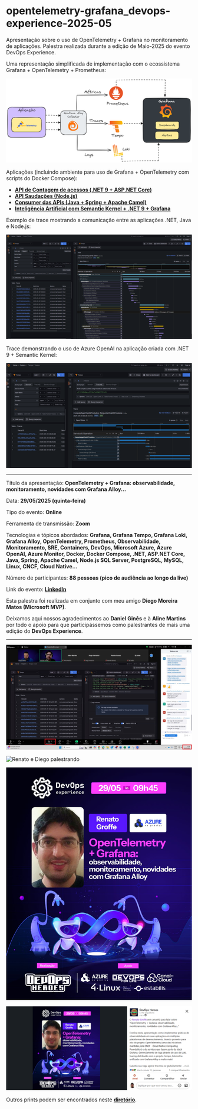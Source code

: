 # opentelemetry-grafana_devops-experience-2025-05
Apresentação sobre o uso de OpenTelemetry + Grafana no monitoramento de aplicações. Palestra realizada durante a edição de Maio-2025 do evento DevOps Experience.

Uma representação simplificada de implementação com o ecossistema Grafana + OpenTelemetry + Prometheus:

![Ecossistema Grafana + OpenTelemetry + Prometheus](docs/grafana-stack-background.png)

Aplicações (incluindo ambiente para uso de Grafana + OpenTelemetry com scripts do Docker Compose):
- [**API de Contagem de acessos (.NET 9 + ASP.NET Core)**](https://github.com/renatogroffe/aspnetcore9-otel-jaeger-postgres-mysql_apicontagem)
- [**API Saudações (Node.js)**](https://github.com/renatogroffe/nodejs-otel-jaeger_apisaudacoes)
- [**Consumer das APIs (Java + Spring + Apache Camel)**](https://github.com/renatogroffe/nodejs-otel-jaeger_apisaudacoes)
- [**Inteligência Artificial com Semantic Kernel + .NET 9 + Grafana**](https://github.com/renatogroffe/dotnet9-semantickernel-postgres-otel-grafana_consultaprodutos)

Exemplo de trace mostrando a comunicação entre as aplicações .NET, Java e Node.js:

![Trace com aplicações .NET, Java e Node.js](docs/trace-grafana-otel.png)

Trace demonstrando o uso de Azure OpenAI na aplicação criada com .NET 9 + Semantic Kernel:

![Trace de aplicação que utiliza Azure OpenAI](docs/trace-grafana-otel-openai.png)

---

Título da apresentação: **OpenTelemetry + Grafana: observabilidade, monitoramento, novidades com Grafana Alloy...**

Data: **29/05/2025 (quinta-feira)**

Tipo do evento: **Online**

Ferramenta de transmissão: **Zoom**

Tecnologias e tópicos abordados: **Grafana, Grafana Tempo, Grafana Loki, Grafana Alloy, OpenTelemetry, Prometheus, Observabilidade, Monitoramento, SRE, Containers, DevOps, Microsoft Azure, Azure OpenAI, Azure Monitor, Docker, Docker Compose, .NET, ASP.NET Core, Java, Spring, Apache Camel, Node.js SQL Server, PostgreSQL, MySQL, Linux, CNCF, Cloud Native...**

Número de participantes: **88 pessoas (pico de audiência ao longo da live)**

Link do evento: [**LinkedIn**](https://www.linkedin.com/posts/devopsheroes_o-renato-groffe-vem-amanh%C3%A3-para-falar-sobre-activity-7333601004229193730-RzD1/)

Esta palestra foi realizada em conjunto com meu amigo **Diego Moreira Matos (Microsoft MVP)**.

Deixamos aqui nossos agradecimentos ao **Daniel Ginês** e à **Aline Martins** por todo o apoio para que participássemos como palestrantes de mais uma edição do **DevOps Experience**.

---

![Audiência](img/audiencia.jpg)

![Renato e Diego palestrando](img/x.png)

![Banner](img/banner.jpg)

![LinkedIn](img/divulgacao.png)

Outros prints podem ser encontrados neste [**diretório**](/img/).
